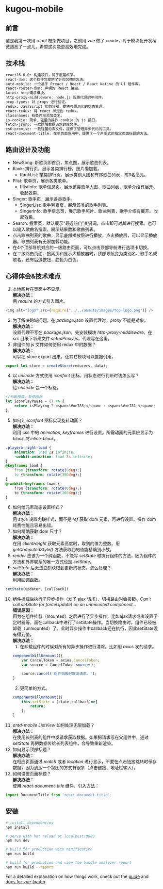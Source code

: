 # kugou-mobile

## 前言
这是我第一次用 *react* 框架做项目，之前用 *vue* 做了 cnode，对于模块化开发稍微熟悉了一点儿，希望这次能更高效地完成。

## 技术栈
``` bash
react16.6.0: 构建项目，属于底层框架。
react-dom: 这个软件包提供了针对DOM的方法。
antd-mobile: 一个基于 Preact / React / React Native 的 UI 组件库。
react-router-dom: 声明的 React 路由。
Axios: http请求模块。
http-proxy-middleware: node.js 设置代理的中间件。
prop-types: 对 props 进行验证。
redux: JavaScript 状态容器，提供可预测化的状态管理。
react-redux: 将 react 绑定到 redux。
classnames: 有条件地添加类名。
js-cookie: 简单、轻量的操作 cookie 的 js 接口。
fetch-jsonp: 一款跨域数据请求的库文件。
es6-promise: 一款轻量的库文件，提供了管理异步代码的工具。
react-document-title: 在单页面应用中，提供了一个声明式的指定页面标题的方法。
```

## 路由设计及功能
- NewSong: 新歌页即首页，焦点图，展示歌曲列表。
- Rank: 排行页，展示各类排行榜，图片懒加载。
    - RankList: 某类排行页，展示类别大图和有序歌曲列表，前3名高亮。
- Plist: 歌单页，展示各类歌单。
    - PlistInfo: 歌单信息页，展示该类歌单大图、歌曲列表，歌单介绍有展开、收起效果。
- Singer: 歌手页，展示各类歌手。
    - SingerList: 歌手列表页，展示该类的歌手列表。
    - SingerInfo: 歌手信息页，展示歌手照片、歌曲列表，歌手介绍有展开、收起效果。
- Search: 搜索页，默认展示“最近热门”关键词，点击即可对其进行搜索。也可以输入歌曲名搜索，展示结果数和歌曲列表。
- 点击歌曲列表的歌曲，显示底部播放层进行播放，点击播放层，可以显示播放器。歌曲列表有无限加载功能。
- 在4个顶部导航对应的一级路由页面，可以点击顶部导航进行选项卡切换。
- 在二级路由页面、搜索页和显示大播放器时，顶部导航变为类别名、歌手名或歌名，还有后退按钮，底色为白色。

## 心得体会&技术难点
1. 本地图片在页面中不显示。  
**解决办法：**  
用 *require* 的方式引入图片。
```javascript
<img alt="logo" src={require("../../assets/images/top-logo.png")} />
```
2. 为了解决跨域问题，在 *package.json* 设置代理时，*proxy* 不能是对象。  
**解决办法：**  
设置代理不写在 *package.json*，先安装模块 *http-proxy-middleware*，在 *src* 目录下新建文件 *setupProxy.js*，代理写在这里。
3. 非组件的 js 文件如何使用 redux 中的数据？  
**解决办法：**  
可以把 store export 出来，让其它模块可以直接引用。
```javascript
export let store = createStore(reducers, data);
```
4. 以 *unicode* 方式使用 *iconfont* 图标，用状态进行判断时该怎么写？  
**解决办法：**  
给 *unicode* 包一个标签。
```javascript
//判断播放、暂停图标
let iconPlayPause = () => {
    return isPlaying ? <span>&#xe783;</span> : <span>&#xe781;</span>;
};
```
5. 如何让 *iconfont* 图标实现旋转动画？  
**解决办法：**  
利用 css 中的 *animation, keyframes* 进行设置。所需动画的元素应显示为 *block 或 inline-block*。
```css
.playerb-right-load {
    animation: load 2s infinite;
    -webkit-animation: load 2s infinite;
}
@keyframes load {
    from {transform: rotate(0deg);}
    to {transform: rotate(360deg);}
}
@-webkit-keyframes load {
    from {transform: rotate(0deg);}
    to {transform: rotate(360deg);}
}
```
6. 如何给元素动态设置样式？  
**解决办法：**  
用 *style* 设置内联样式，而不是 *ref* 获取 dom 元素，再进行设置。操作 dom 耗费性能且容易出错。
7. 如何精确获取 dom 尺寸？  
**解决办法：**  
在用 *clientHeight* 获取元素高度时，取到的值为整数。用 *getComputedStyle()* 方法获取到的值能精确到小数。
8. *render* 应该为一个纯函数，不能写 *setState* 和执行组件的方法，因为组件的方法和外界联系的唯一方式也是 *setState*。
9. *setState* 后无法立刻获取到更新的状态，怎么处理？  
**解决办法：**  
利用回调函数。
```javascript
setState(updater, [callback])
```
10. 组件挂载后执行了异步操作（发了 ajax 请求），切换路由时会报错。*Can't call setState (or forceUpdate) on an unmounted component...*  
**错误原因：**  
因为在组件挂载（mounted）之后进行了异步操作，比如ajax请求或者设置了定时器等，而在callback中进行了setState操作。当切换路由时，组件已经被卸载（unmounted）了，此时异步操作中callback还在执行，因此setState没有得到值。  
**解决办法：**  
    1. 在卸载组件的时候对所有的异步操作进行清除。比如用 *axios* 发的请求。
    ```javascript
    componentWillUnmount(){
        var CancelToken = axios.CancelToken;
        var source = CancelToken.source();

        source.cancel('组件销毁时取消请求。');
    }
    ```
    2. 更简单的方式。
    ```javascript
    componentWillUnmount(){
        this.setState = (state,callback)=>{
            return;
        };  
    }
    ```
11. *antd-mobile ListView* 如何处理无限加载？  
**解决办法：**  
在使用长列表的组件中发请求获取数据。如果把请求写在父组件中，通过 *setState* 再把数据传给长列表组件，会导致重新渲染。
12. 如何显示顶部标题？  
**解决办法：**  
在相应页面通过 *match* 或者 *location* 进行显示，不要在点击链接跳转时保存数据，因为到达一个视图的方式有很多（点击链接、地址栏输入）。
13. 如何设置页面标题？  
**解决办法：**  
使用 *react-document-title* 组件，引入方法：
```javascript
import DocumentTitle from 'react-document-title';
```

## 安装

``` bash
# install dependencies
npm install

# serve with hot reload at localhost:8080
npm run dev

# build for production with minification
npm run build

# build for production and view the bundle analyzer report
npm run build --report
```

For a detailed explanation on how things work, check out the [guide](http://vuejs-templates.github.io/webpack/) and [docs for vue-loader](http://vuejs.github.io/vue-loader).
